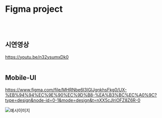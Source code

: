 # Figma project
<br><br>

## 시연영상
https://youtu.be/n32ysumxDk0
<br><br>

## Mobile-UI
https://www.figma.com/file/MHRNbe6I3lGlJgnkhsFkg0/UX-%EB%94%94%EC%9E%90%EC%9D%B8-%EA%B3%BC%EC%A0%9C?type=design&node-id=0-1&mode=design&t=nXX5cJlriOFZ8Z6R-0

![예시이미지](https://github.com/jjieun412/Figma_UI_design/assets/61269877/ca2ba333-cebf-428f-9aa7-072405f860f4)





